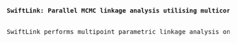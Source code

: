 <pre>
<b>SwiftLink: Parallel MCMC linkage analysis utilising multicore CPU and GPU</b>


SwiftLink performs multipoint parametric linkage analysis on large consanguineous pedigrees and is primarily targeted at pedigrees that cannot be analysed by a Lander-Green algorithm derived program. 
</pre>
